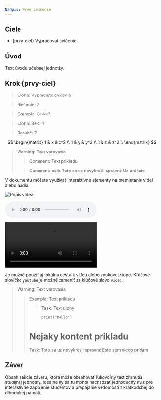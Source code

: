 ```yaml
---
Nadpis: Prvé cvičenie
---
```


## Ciele

- {prvy-ciel} Vypracovať cvičenie

## Úvod

Text úvodu učebnej jednotky.

## Krok {prvy-ciel}

> Úloha:
> Vypracujte cvičenie

> Riešenie:
> 7

> Example:
> 3+4=?

> Úloha:
> 3+4=?

> Result*:
> 7

$$
\begin{matrix}
1 & x & x^2 \\
1 & y & y^2 \\
1 & z & z^2 \\
\end{matrix}
$$


> Warning:
> Text varovania
> > Comment:
> > Text prikladu
> 
> > Comment:
> > poiis
> > Toto sa uz nevykresli spravne
> Uz ani toto

V dokumentu môžete využívať interaktívne elementy na premietanie videí alebo audia.

![Popis videa](youtube:52El0EUI6D0 "Popis, ktorý sa objaví pod videom")

![Popis audia](audio:https://archive.org/download/testmp3testfile/mpthreetest.mp3 "Popis, ktorý sa objaví pod audiom")

![IoT](video:https://magazin.kpi.fei.tuke.sk/resources/2019/11/platforma-blynk/overlayed.mp4)

Je možné použiť aj lokálnu cestu k videu alebo zvukovej stope. Kľúčové slovíčko `youtube` je možné zameniť za klúčové slovo `video`.

> Warning:
> Text varovania
> > Example:
> > Text prikladu
> > > Task:
> > > Text ulohy
> > > ```
> > > print("hello")
> > > ```
> > # Nejaky kontent prikladu
> > Task:
> > Toto sa uz nevykresli spravne
> Este sem nieco pridam

## Záver

Obsah sekcie záveru, ktorá môže obsahovať ľubovoľný text zhrnutia študijnej jednotky. Ideálne by sa tu mohol nachádzať jednoduchý kvíz pre interaktívne zapojenie študentov a prepájanie vedomostí z krátkodobej do dlhodobej pamäti.

